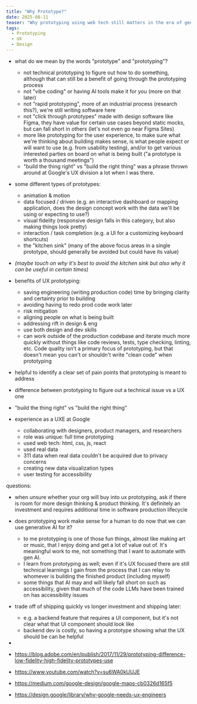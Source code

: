 ```yaml
---
title: "Why Prototype?"
date: 2025-08-11
teaser: "Why prototyping using web tech still matters in the era of generative AI"
tags:
  - Prototyping
  - UX
  - Design
---
```


- what do we mean by the words "prototype" and "prototyping"?

  - not technical prototyping to figure out how to do something, although that can still be a benefit of going through the prototyping process
  - not "vibe coding" or having AI tools make it for you (more on that later)
  - not "rapid prototyping", more of an industrial process (research this?), we're still writing software here
  - not "click through prototypes" made with design software like Figma, they have value for certain use cases beyond static mocks, but can fall short in others (let's not even go near Figma Sites)
  - more like prototyping for the user experience, to make sure what we're thinking about building makes sense, is what people expect or will want to use (e.g. from usability testing), and/or to get various interested parties on board on what is being built ("a prototype is worth a thousand meetings")
  - "build the thing right" vs "build the right thing" was a phrase thrown around at Google's UX division a lot when I was there.

- some different types of prototypes:

  - animation & motion
  - data focused / driven (e.g. an interactive dashboard or mapping application, does the design concept work with the data we'll be using or expecting to use?)
  - visual fidelity (responsive design falls in this category, but also making things look pretty)
  - interaction / task completion (e.g. a UI for a customizing keyboard shortcuts)
  - the "kitchen sink" (many of the above focus areas in a single prototype, should generally be avoided but could have its value)

- _(maybe touch on why it's best to avoid the kitchen sink but also why it can be useful in certain times)_

- benefits of UX prototyping:

  - saving engineering (writing production code) time by bringing clarity and certainty prior to building
  - avoiding having to redo prod code work later
  - risk mitigation
  - aligning people on what is being built
  - addressing rift in design & eng
  - use both design and dev skills
  - can work outside of the production codebase and iterate much more quickly without things like code reviews, tests, type checking, linting, etc. Code quality isn't a primary focus of prototyping, but that doesn't mean you can't or shouldn't write "clean code" when prototyping

- helpful to identify a clear set of pain points that prototyping is meant to address

- difference between prototyping to figure out a technical issue vs a UX one
- "build the thing right" vs "build the right thing"

- experience as a UXE at Google
  - collaborating with designers, product managers, and researchers
  - role was unique: full time prototyping
  - used web tech: html, css, js, react
  - used real data
  - 311 data when real data couldn't be acquired due to privacy concerns
  - creating new data visualization types
  - user testing for accessibility

questions:

- when unsure whether your org will buy into ux prototyping, ask if there is room for more design thinking & product thinking. It's definitely an investment and requires additional time in software production lifecycle

- does prototyping work make sense for a human to do now that we can use generative AI for it?

  - to me prototyping is one of those fun things, almost like making art or music, that I enjoy doing and get a lot of value out of. It's meaningful work to me, not something that I want to automate with gen AI.
  - I learn from prototyping as well; even if it's UX focused there are still technical learnings I gain from the process that I can relay to whomever is building the finished product (including myself)
  - some things that AI may and will likely fall short on such as accessibility, given that much of the code LLMs have been trained on has accessibility issues

- trade off of shipping quickly vs longer investment and shipping later:

  - e.g. a backend feature that requires a UI component, but it's not clear what that UI component should look like
  - backend dev is costly, so having a prototype showing what the UX should be can be helpful

-

- https://blog.adobe.com/en/publish/2017/11/29/prototyping-difference-low-fidelity-high-fidelity-prototypes-use
- https://www.youtube.com/watch?v=su6WA0kUUJE
- https://medium.com/google-design/google-maps-cb0326d165f5
- https://design.google/library/why-google-needs-ux-engineers
